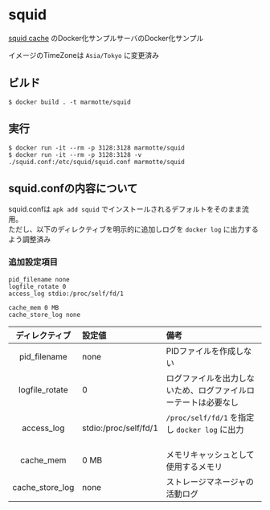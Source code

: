 squid
====
[squid cache](http://www.squid-cache.org) のDocker化サンプルサーバのDocker化サンプル

イメージのTimeZoneは `Asia/Tokyo` に変更済み

## ビルド
```
$ docker build . -t marmotte/squid
```

## 実行
```
$ docker run -it --rm -p 3128:3128 marmotte/squid
$ docker run -it --rm -p 3128:3128 -v ./squid.conf:/etc/squid/squid.conf marmotte/squid
```

## squid.confの内容について
squid.confは `apk add squid` でインストールされるデフォルトをそのまま流用。  
ただし、以下のディレクティブを明示的に追加しログを `docker log` に出力するよう調整済み

### 追加設定項目
```agsl
pid_filename none
logfile_rotate 0
access_log stdio:/proc/self/fd/1

cache_mem 0 MB
cache_store_log none
```


|     ディレクティブ      | 設定値                 | 備考                                           |
|:----------------:|:----------------------|:---------------------------------------------|
|   pid_filename   | none                  | PIDファイルを作成しない                                |
|  logfile_rotate  | 0                     | ログファイルを出力しないため、ログファイルローテートは必要なし |
|    access_log    | stdio:/proc/self/fd/1 | `/proc/self/fd/1` を指定し `docker log` に出力 　　　　 |
| cache_mem        | 0 MB                  | メモリキャッシュとして使用するメモリ                      |
| cache_store_log  | none                  | ストレージマネージャの活動ログ                           |
